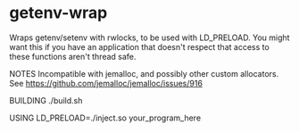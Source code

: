 # getenv-wrap
Wraps getenv/setenv with rwlocks, to be used with LD_PRELOAD. You might want this if you have an application that doesn't respect that access to these functions aren't thread safe.

NOTES
Incompatible with jemalloc, and possibly other custom allocators. See https://github.com/jemalloc/jemalloc/issues/916

BUILDING
./build.sh

USING
LD_PRELOAD=./inject.so your_program_here
